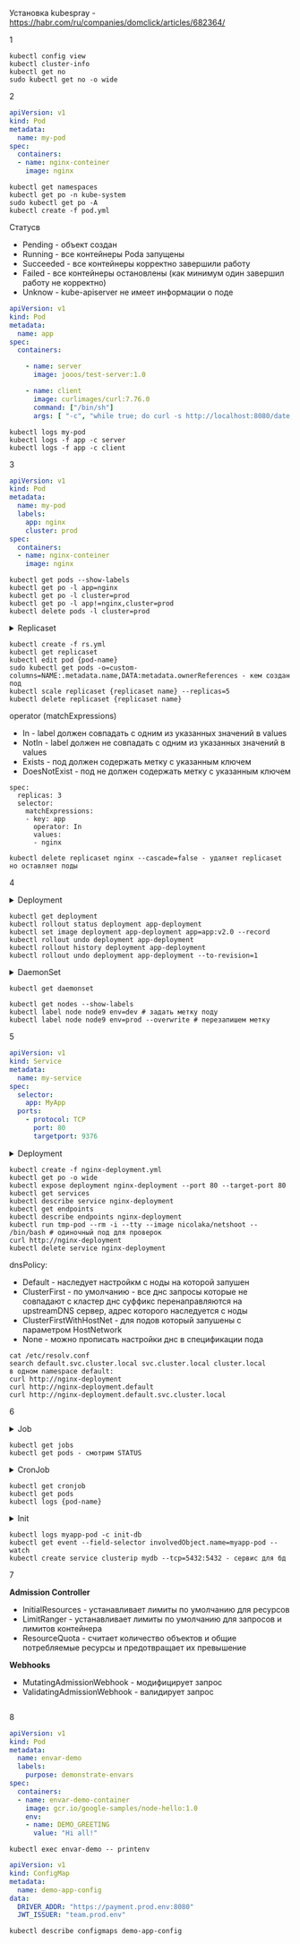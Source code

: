 Установка kubespray - https://habr.com/ru/companies/domclick/articles/682364/

1
```
kubectl config view
kubectl cluster-info
kubectl get no
sudo kubectl get no -o wide
```
2
```yml
apiVersion: v1
kind: Pod
metadata:
  name: my-pod
spec:
  containers:
  - name: nginx-conteiner
    image: nginx
```
```
kubectl get namespaces
kubectl get po -n kube-system
sudo kubectl get po -A
kubectl create -f pod.yml
```
Статусв
- Pending - объект создан
- Running - все контейнеры Poda запущены
- Succeeded - все контейнеры корректно завершили работу
- Failed - все контейнеры остановлены (как минимум один завершил работу не корректно)
- Unknow - kube-apiserver не имеет информации о поде
```yml
apiVersion: v1
kind: Pod
metadata:
  name: app
spec:
  containers:

    - name: server
      image: jooos/test-server:1.0

    - name: client
      image: curlimages/curl:7.76.0
      command: ["/bin/sh"]
      args: [ "-c", "while true; do curl -s http://localhost:8080/date;sleep 2;done" ]
```
```
kubectl logs my-pod
kubectl logs -f app -c server
kubectl logs -f app -c client
```
3
```yml
apiVersion: v1
kind: Pod
metadata:
  name: my-pod
  labels:
    app: nginx
    cluster: prod
spec:
  containers:
  - name: nginx-conteiner
    image: nginx
```
```
kubectl get pods --show-labels
kubectl get po -l app=nginx
kubectl get po -l cluster=prod
kubectl get po -l app!=nginx,cluster=prod
kubectl delete pods -l cluster=prod
```
<details>
  <summary>Replicaset</summary>
  
```yml
apiVersion: apps/v1
kind: ReplicaSet
metadata:
  name: nginx
  labels:
    app: nginx
    cluster: prod
spec:
  replicas: 3
  selector:
    matchLabels:
      app: nginx
  template:
    metadata:
      labels:
        app: nginx
    spec:
      containers:
      - name: nginx
        image: nginx
```
</details>

```
kubectl create -f rs.yml
kubectl get replicaset
kubectl edit pod {pod-name}
sudo kubectl get pods -o=custom-columns=NAME:.metadata.name,DATA:metadata.ownerReferences - кем создан под
kubectl scale replicaset {replicaset name} --replicas=5
kubectl delete replicaset {replicaset name}
```
operator (matchExpressions)
- In - label должен совпадать с одним из указанных значений в values
- NotIn - label должен не совпадать с одним из указанных значений в values
- Exists - под должен содержать метку с указанным ключем
- DoesNotExist - под не должен содержать метку с указанным ключем
```
spec:
  replicas: 3
  selector:
    matchExpressions:
    - key: app
      operator: In
      values:
      - nginx
```
```
kubectl delete replicaset nginx --cascade=false - удаляет replicaset но оставляет поды
```
4
<details>
  <summary>Deployment</summary>
  
```yml
apiVersion: apps/v1
kind: Deployment
metadata:
  name: app-deployment
spec:
  replicas: 3
  strategy:
    type: RollingUpdate
    rollingUpdate:
      maxSurge: 25%
      maxUnavailable: 25%
  selector:
    matchLabels:
      app: app
  template:
    metadata:
      labels:
        app: app
    spec:
      containers:
      - name: nginx
        image: nginx:1.14.2
```
</details>

```
kubectl get deployment
kubectl rollout status deployment app-deployment
kubectl set image deployment app-deployment app=app:v2.0 --record
kubectl rollout undo deployment app-deployment
kubectl rollout history deployment app-deployment
kubectl rollout undo deployment app-deployment --to-revision=1
```
<details>
  <summary>DaemonSet</summary>
  
```yml
apiVersion: apps/v1
kind: DaemonSet
metadata:
  name: fluentd-elasticsearch
spec:
  selector:
    matchLabels:
      name: fluentd-elasticsearch
  template:
    metadata:
      labels:
        name: fluentd-elasticsearch
    spec:
      nodeSelector: # только поды с этой меткой
        env: prod
      containers:
      - name: fluentd-elasticsearch
        image: quay.io/fluentd_elasticsearch/fluentd:v2.5.2
```
</details>

```
kubectl get daemonset

kubectl get nodes --show-labels
kubectl label node node9 env=dev # задать метку поду
kubectl label node node9 env=prod --overwrite # перезапишем метку
```
5
```yml
apiVersion: v1
kind: Service
metadata:
  name: my-service
spec:
  selector:
    app: MyApp
  ports:
    - protocol: TCP
      port: 80
      targetport: 9376
```
<details>
  <summary>Deployment</summary>
  
```yml
apiVersion: apps/v1
kind: Deployment
metadata:
  name: nginx-deployment
spec:
  replicas: 3
  selector:
    matchLabels:
      app: nginx
  template:
    metadata:
      labels:
        app: nginx
    spec:
      containers:
      - name: server
        image: nginx:1.20
        ports: 
        - containerPort: 80
```
</details>

```
kubectl create -f nginx-deployment.yml
kubectl get po -o wide
kubectl expose deployment nginx-deployment --port 80 --target-port 80
kubectl get services
kubectl describe service nginx-deployment
kubectl get endpoints
kubectl describe endpoints nginx-deployment
kubectl run tmp-pod --rm -i --tty --image nicolaka/netshoot -- /bin/bash # одиночный под для проверок
curl http://nginx-deployment
kubectl delete service nginx-deployment
```
dnsPolicy:
- Default - наследует настройкм с ноды на которой запушен
- ClusterFirst - по умолчанию - все днс запросы которые не совпадают с кластер днс суффикс перенаправляются на upstreamDNS сервер, адрес которого наследуется с ноды
- ClusterFirstWithHostNet - для подов который запушены с параметром HostNetwork
- None - можно прописать настройки днс в спецификации пода
```
cat /etc/resolv.conf
search default.svc.cluster.local svc.cluster.local cluster.local
в одном namespace default:
curl http://nginx-deployment
curl http://nginx-deployment.default
curl http://nginx-deployment.default.svc.cluster.local
```
6
<details>
  <summary>Job</summary>
  
```yml
apiVersion: batch/v1
kind: Job
metadata:
  name: pi
spec:
  completions: 5
  parallelism: 5
  template:
    spec:
      containers:
      - name: pi
        image: perl
        command: ["perl","-Mbignum=bpi","-wle","print bpi(2000)"]
      restartPolicy: Never
      activeDeadlineSeconds: 100
  backoffLimit: 4
```
</details>

```
kubectl get jobs
kubectl get pods - смотрим STATUS
```
<details>
  <summary>CronJob</summary>
  
```yml
apiVersion: batch/v1
kind: CronJob
metadata:
  name: hello
spec:
  schedule: "*/1 * * * *"
  jobTemplate:
    spec:
      template:
        spec:
          restartPolicy: OnFailure
          containers:
          - name: hello
            image: busybox
            command:
            - /bin/sh
            - -c
            - date; echi Hello from Kube cluster
```
</details>

```
kubectl get cronjob
kubectl get pods
kubectl logs {pod-name}
```
<details>
  <summary>Init</summary>

```
apiVersion: v1
kind: Pod
metadata:
  name: myapp-pod
spec:
  initContainers:
  - name: init-db
    image: busybox:1.28
    command: ['sh','-c',"until nslookup mydb.default.svc.cluster.local; do echo waiting for mydb; sleep 2; done"]
  containers:
  - name: myapp-container
    image: busybox:1.28
    command: ['sh','-c','echo The app is running! && sleep 3600']
```
</details>

```
kubectl logs myapp-pod -c init-db
kubectl get event --field-selector involvedObject.name=myapp-pod --watch
kubectl create service clusterip mydb --tcp=5432:5432 - сервис для бд
```
7

**Admission Controller**
- InitialResources - устанавливает лимиты по умолчанию для ресурсов
- LimitRanger - устанавливает лимиты по умолчанию для запросов и лимитов контейнера
- ResourceQuota - считает количество объектов и общие потребляемые ресурсы и предотвращает их превышение

**Webhooks**
- MutatingAdmissionWebhook - модифицирует запрос
- ValidatingAdmissionWebhook - валидирует запрос

```

```
8
```yml
apiVersion: v1
kind: Pod
metadata:
  name: envar-demo
  labels:
    purpose: demonstrate-envars
spec:
  containers:
  - name: envar-demo-container
    image: gcr.io/google-samples/node-hello:1.0
    env:
    - name: DEMO_GREETING
      value: "Hi all!"
```
```
kubectl exec envar-demo -- printenv
```
```yml
apiVersion: v1
kind: ConfigMap
metadata:
  name: demo-app-config
data:
  DRIVER_ADDR: "https://payment.prod.env:8080"
  JWT_ISSUER: "team.prod.env"
```
```
kubectl describe configmaps demo-app-config
```
